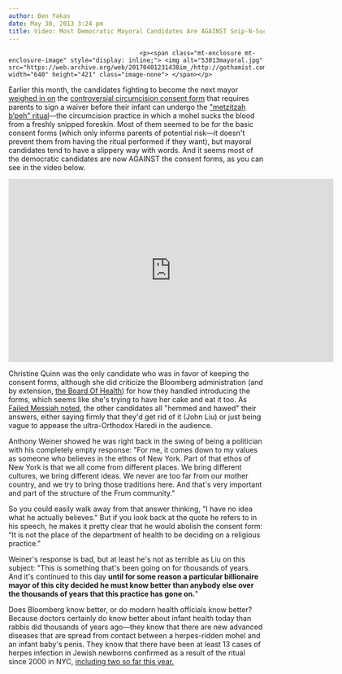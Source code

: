 ```yaml
---
author: Ben Yakas
date: May 30, 2013 3:24 pm
title: Video: Most Democratic Mayoral Candidates Are AGAINST Snip-N-Suck Circumcision Consent Forms
---
```


	
										<p><span class="mt-enclosure mt-enclosure-image" style="display: inline;"> <img alt="53013mayoral.jpg" src="https://web.archive.org/web/20170401231438im_/http://gothamist.com/attachments/byakas/53013mayoral.jpg" width="640" height="421" class="image-none"> </span></p>

<p>Earlier this month, the candidates fighting to become the next mayor <a href="https://web.archive.org/web/20170401231438/http://gothamist.com/2013/05/04/mayoral_candidates_mostly_agree_sni.php">weighed in on</a> the <a href="https://web.archive.org/web/20170401231438/http://gothamist.com/2012/09/13/snip-n-suck_circumcision_blood_libe.php#photo-1">controversial circumcision consent form</a> that requires parents to sign a waiver before their infant can undergo the <a href="https://web.archive.org/web/20170401231438/http://gothamist.com/tags/circumcision">&quot;metzitzah b&#x2019;peh&quot; ritual</a>&#x2014;the circumcision practice in which a mohel sucks the blood from a freshly snipped foreskin. Most of them seemed to be for the basic consent forms (which only informs parents of potential risk&#x2014;it doesn&apos;t prevent them from having the ritual performed if they want), but mayoral candidates tend to have a slippery way with words. And it seems most of the democratic candidates are now AGAINST the consent forms, as you can see in the video below.</p>

<p><iframe width="640" height="360" src="https://web.archive.org/web/20170401231438if_/http://www.youtube.com/embed/tP0fqaiFlXQ" frameborder="0" allowfullscreen></iframe></p>

<p>Christine Quinn was the only candidate who was in favor of keeping the consent forms, although she did criticize the Bloomberg administration (and by extension, <a href="https://web.archive.org/web/20170401231438/http://gothamist.com/2013/01/11/snip-n-suck_circumcision_consent_fo_1.php">the Board Of Health</a>) for how they handled introducing the forms, which seems like she&apos;s trying to have her cake and eat it too. As <a href="https://web.archive.org/web/20170401231438/ttp://failedmessiah.typepad.com/failed_messiahcom/2013/05/video-nyc-mayoral-democratic-candidates-on-permitting-dangerous-haredi-circumcision-rite-567.html">Failed Messiah noted</a>, the other candidates all &quot;hemmed and hawed&quot; their answers, either saying firmly that they&apos;d get rid of it (John Liu) or just being vague to appease the ultra-Orthodox Haredi in the audience.</p>

<p>Anthony Weiner showed he was right back in the swing of being a politician with his completely empty response: &quot;For me, it comes down to my values as someone who believes in the ethos of New York. Part of that ethos of New York is that we all come from different places. We bring different cultures, we bring different ideas. We never are too far from our mother country, and we try to bring those traditions here. And that&apos;s very important and part of the structure of the Frum community.&quot;</p>

<p>So you could easily walk away from that answer thinking, &quot;I have no idea what he actually believes.&quot; But if you look back at the quote he refers to in his speech, he makes it pretty clear that he would abolish the consent form: &#x201C;It is not the place of the department of health to be deciding on a religious practice.&quot; </p>

<p>Weiner&apos;s response is bad, but at least he&apos;s not as terrible as Liu on this subject: &quot;This is something that&apos;s been going on for thousands of years. And it&apos;s continued to this day <strong>until for some reason a particular billionaire mayor of this city decided he must know better than anybody else over the thousands of years that this practice has gone on.</strong>&quot; </p>

<p>Does Bloomberg know better, or do modern health officials know better? Because doctors certainly do know better about infant health today than rabbis did thousands of years ago&#x2014;they know that there are new advanced diseases that are spread from contact between a herpes-ridden mohel and an infant baby&apos;s penis. They know that there have been at least 13 cases of herpes infection in Jewish newborns confirmed as a result of the ritual since 2000 in NYC, <a href="https://web.archive.org/web/20170401231438/http://gothamist.com/2013/04/03/two_babies_have_contracted_herpes_a.php">including two so far this year.</a></p>					
										
									
				